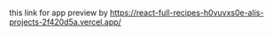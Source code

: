 this link for app preview by https://react-full-recipes-h0vuvxs0e-alis-projects-2f420d5a.vercel.app/
